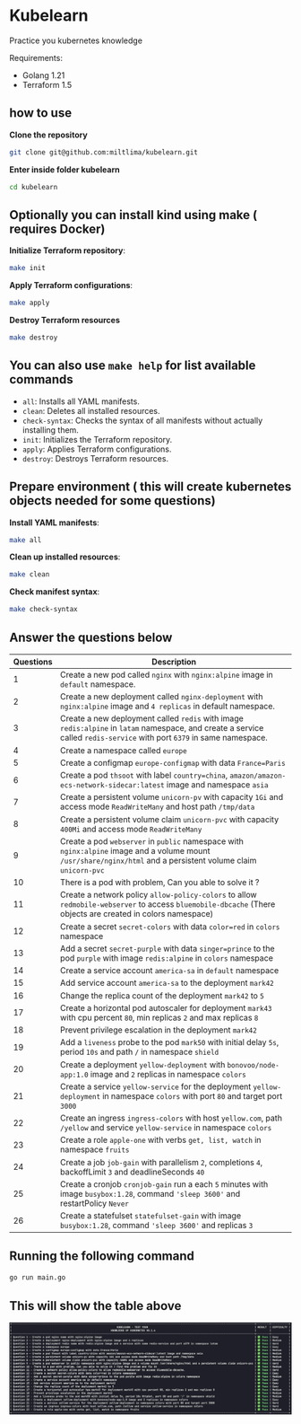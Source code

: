 # Kubelearn

Practice you kubernetes knowledge

Requirements:

- Golang 1.21
- Terraform 1.5

## how to use

**Clone the repository**

```bash
git clone git@github.com:miltlima/kubelearn.git
```

**Enter inside folder kubelearn**

```bash
cd kubelearn
```

## Optionally you can install kind using make ( requires Docker)

**Initialize Terraform repository**:

```sh
make init
```

**Apply Terraform configurations**:

```sh
make apply
```

**Destroy Terraform resources**

```sh
make destroy
```

## You can also use `make help` for list available commands

- `all`: Installs all YAML manifests.
- `clean`: Deletes all installed resources.
- `check-syntax`: Checks the syntax of all manifests without actually installing them.
- `init`: Initializes the Terraform repository.
- `apply`: Applies Terraform configurations.
- `destroy`: Destroys Terraform resources.

## Prepare environment ( this will create kubernetes objects needed for some questions)

**Install YAML manifests**:

```sh
make all
```

**Clean up installed resources**:

```sh
make clean
```

**Check manifest syntax**:

```sh
make check-syntax
```

## Answer the questions below

| Questions | Description                                                                                                                                                            |
|-----------|------------------------------------------------------------------------------------------------------------------------------------------------------------------------|
| 1         | Create a new pod called `nginx` with `nginx:alpine` image in `default` namespace.                                                                                      |
| 2         | Create a new deployment called `nginx-deployment` with `nginx:alpine` image and `4 replicas` in default namespace.                                                     |
| 3         | Create a new deployment called `redis` with image `redis:alpine` in `latam` namespace, and create a service called `redis-service` with port `6379` in same namespace. |
| 4         | Create a namespace called `europe`                                                                                                                                     |
| 5         | Create a configmap `europe-configmap` with data `France=Paris`                                                                                                         |
| 6         | Create a pod `thsoot` with label `country=china`, `amazon/amazon-ecs-network-sidecar:latest` image and namespace `asia`                                                |
| 7         | Create a persistent volume `unicorn-pv` with capacity `1Gi` and access mode `ReadWriteMany` and host path `/tmp/data`                                                  |
| 8         | Create a persistent volume claim `unicorn-pvc` with capacity `400Mi` and access mode `ReadWriteMany`                                                                   |
| 9         | Create a pod `webserver` in `public` namespace with `nginx:alpine` image and a volume mount `/usr/share/nginx/html` and a persistent volume claim `unicorn-pvc`        |
| 10        | There is a pod with problem, Can you able to solve it ?                                                                                                                |
| 11        | Create a network policy `allow-policy-colors` to allow `redmobile-webserver` to access `bluemobile-dbcache` (There objects are created in colors namespace)            |
| 12        | Create a secret `secret-colors` with data `color=red` in `colors` namespace                                                                                            |
| 13        | Add a secret `secret-purple` with data `singer=prince` to the pod `purple` with image `redis:alpine` in `colors` namespace                                             |
| 14        | Create a service account `america-sa` in `default` namespace                                                                                                           |
| 15        | Add service account `america-sa` to the deployment `mark42`                                                                                                            |
| 16        | Change the replica count of the deployment `mark42` to `5`                                                                                                             |
| 17        | Create a horizontal pod autoscaler for deployment `mark43` with cpu percent `80`, min replicas `2` and max replicas `8`                                                |
| 18        | Prevent privilege escalation in the deployment `mark42`                                                                                                                |
| 19        | Add a `liveness` probe to the pod `mark50` with initial delay `5s`, period `10s` and path `/` in namespace `shield`                                                    |
| 20        | Create a deployment `yellow-deployment` with `bonovoo/node-app:1.0` image and `2` replicas in namespace `colors`                                                       |
| 21        | Create a service `yellow-service` for the deployment `yellow-deployment` in namespace `colors` with port `80` and target port `3000`                                   |
| 22        | Create an ingress `ingress-colors` with host `yellow.com`, path `/yellow` and service `yellow-service` in namespace `colors`                                           |
| 23        | Create a role `apple-one` with verbs `get, list, watch` in namespace `fruits`                                                                                          |
| 24        | Create a job `job-gain` with parallelism `2`, completions `4`, backoffLimit `3` and deadlineSeconds `40`                                                               |
| 25        | Create a cronjob `cronjob-gain` run a each `5` minutes with image `busybox:1.28`, command `'sleep 3600'` and restartPolicy `Never`                                     |
| 26        | Create a statefulset `statefulset-gain` with image `busybox:1.28`, command `'sleep 3600'` and replicas `3`                                                             |

## Running the following command

```bash
go run main.go
```

## This will show the table above

![Kubelearn](images/kubelearn.png)
